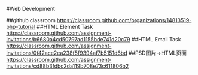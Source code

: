 #Web Development

##github classroom
https://classroom.github.com/organizations/14813519-php-tutorial
##HTML Element Task
https://classroom.github.com/assignment-invitations/b6680a4cd50797ad1155bde741d20c79
##HTML Email Task
https://classroom.github.com/assignment-invitations/0f42ace2ea238f5f9394af7b5151d6bd
##PSD图片->HTML页面
https://classroom.github.com/assignment-invitations/cd88b3fdbc2da119b708e73c611806b2
